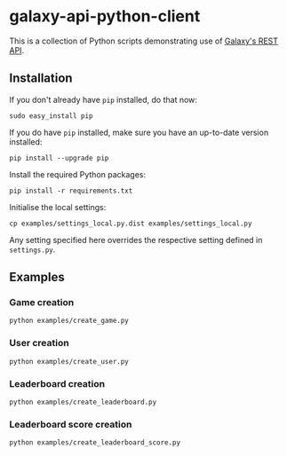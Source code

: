 # galaxy-api-python-client

This is a collection of Python scripts demonstrating use of [Galaxy's REST API](https://github.com/mozilla/galaxy-api).


## Installation

If you don't already have `pip` installed, do that now:

    sudo easy_install pip

If you do have `pip` installed, make sure you have an up-to-date version installed:

    pip install --upgrade pip

Install the required Python packages:

    pip install -r requirements.txt

Initialise the local settings:

    cp examples/settings_local.py.dist examples/settings_local.py

Any setting specified here overrides the respective setting defined in `settings.py`.


## Examples



### Game creation

    python examples/create_game.py

### User creation

    python examples/create_user.py

### Leaderboard creation

    python examples/create_leaderboard.py

### Leaderboard score creation

    python examples/create_leaderboard_score.py
